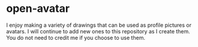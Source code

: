 # open-avatar
I enjoy making a variety of drawings that can be used as profile pictures or avatars. I will continue to add new ones to this repository as I create them. You do not need to credit me if you choose to use them.

